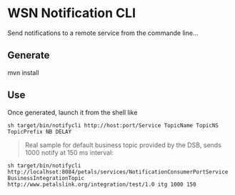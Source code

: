 # WSN Notification CLI

Send notifications to a remote service from the commande line...

## Generate

mvn install

## Use

Once generated, launch it from the shell like

	sh target/bin/notifycli http://host:port/Service TopicName TopicNS TopicPrefix NB DELAY
	
> Real sample for default business topic provided by the DSB, sends 1000 notify at 150 ms interval:

	sh target/bin/notifycli http://localhsot:8084/petals/services/NotificationConsumerPortService BusinessIntegrationTopic http://www.petalslink.org/integration/test/1.0 itg 1000 150
